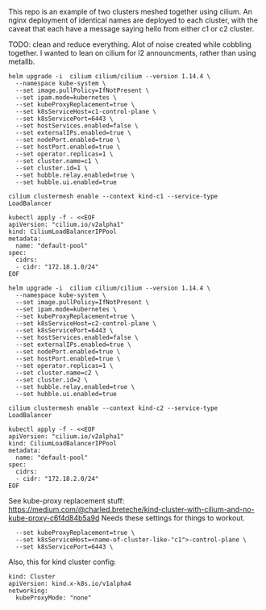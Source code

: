 This repo is an example of two clusters meshed together using cilium. An nginx
deployment of identical names are deployed to each cluster, with the caveat that
each have a message saying hello from either c1 or c2 cluster.

TODO: clean and reduce everything. Alot of noise created while cobbling
together. I wanted to lean on cilium for l2 announcments, rather than using
metallb. 

```
helm upgrade -i  cilium cilium/cilium --version 1.14.4 \
  --namespace kube-system \
  --set image.pullPolicy=IfNotPresent \
  --set ipam.mode=kubernetes \
  --set kubeProxyReplacement=true \
  --set k8sServiceHost=c1-control-plane \
  --set k8sServicePort=6443 \
  --set hostServices.enabled=false \
  --set externalIPs.enabled=true \
  --set nodePort.enabled=true \
  --set hostPort.enabled=true \
  --set operator.replicas=1 \
  --set cluster.name=c1 \
  --set cluster.id=1 \
  --set hubble.relay.enabled=true \
  --set hubble.ui.enabled=true 

cilium clustermesh enable --context kind-c1 --service-type LoadBalancer

kubectl apply -f - <<EOF
apiVersion: "cilium.io/v2alpha1"
kind: CiliumLoadBalancerIPPool
metadata:
  name: "default-pool"
spec:
  cidrs:
  - cidr: "172.18.1.0/24"
EOF
```

```
helm upgrade -i  cilium cilium/cilium --version 1.14.4 \
  --namespace kube-system \
  --set image.pullPolicy=IfNotPresent \
  --set ipam.mode=kubernetes \
  --set kubeProxyReplacement=true \
  --set k8sServiceHost=c2-control-plane \
  --set k8sServicePort=6443 \
  --set hostServices.enabled=false \
  --set externalIPs.enabled=true \
  --set nodePort.enabled=true \
  --set hostPort.enabled=true \
  --set operator.replicas=1 \
  --set cluster.name=c2 \
  --set cluster.id=2 \
  --set hubble.relay.enabled=true \
  --set hubble.ui.enabled=true 

cilium clustermesh enable --context kind-c2 --service-type LoadBalancer

kubectl apply -f - <<EOF
apiVersion: "cilium.io/v2alpha1"
kind: CiliumLoadBalancerIPPool
metadata:
  name: "default-pool"
spec:
  cidrs:
  - cidr: "172.18.2.0/24"
EOF
```

See kube-proxy replacement stuff:
https://medium.com/@charled.breteche/kind-cluster-with-cilium-and-no-kube-proxy-c6f4d84b5a9d
Needs these settings for things to workout.
```
  --set kubeProxyReplacement=true \
  --set k8sServiceHost=<name-of-cluster-like-"c1">-control-plane \
  --set k8sServicePort=6443 \
```

Also, this for kind cluster config:

```
kind: Cluster
apiVersion: kind.x-k8s.io/v1alpha4
networking:
  kubeProxyMode: "none"
```
